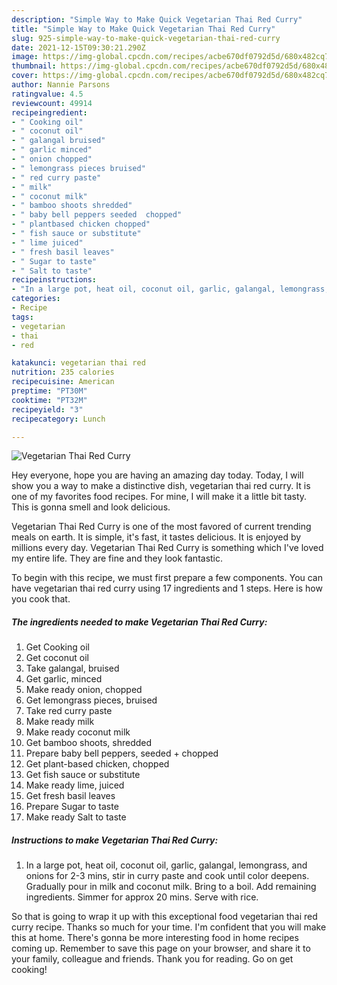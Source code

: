 ```yaml
---
description: "Simple Way to Make Quick Vegetarian Thai Red Curry"
title: "Simple Way to Make Quick Vegetarian Thai Red Curry"
slug: 925-simple-way-to-make-quick-vegetarian-thai-red-curry
date: 2021-12-15T09:30:21.290Z
image: https://img-global.cpcdn.com/recipes/acbe670df0792d5d/680x482cq70/vegetarian-thai-red-curry-recipe-main-photo.jpg
thumbnail: https://img-global.cpcdn.com/recipes/acbe670df0792d5d/680x482cq70/vegetarian-thai-red-curry-recipe-main-photo.jpg
cover: https://img-global.cpcdn.com/recipes/acbe670df0792d5d/680x482cq70/vegetarian-thai-red-curry-recipe-main-photo.jpg
author: Nannie Parsons
ratingvalue: 4.5
reviewcount: 49914
recipeingredient:
- " Cooking oil"
- " coconut oil"
- " galangal bruised"
- " garlic minced"
- " onion chopped"
- " lemongrass pieces bruised"
- " red curry paste"
- " milk"
- " coconut milk"
- " bamboo shoots shredded"
- " baby bell peppers seeded  chopped"
- " plantbased chicken chopped"
- " fish sauce or substitute"
- " lime juiced"
- " fresh basil leaves"
- " Sugar to taste"
- " Salt to taste"
recipeinstructions:
- "In a large pot, heat oil, coconut oil, garlic, galangal, lemongrass, and onions for 2-3 mins, stir in curry paste and cook until color deepens. Gradually pour in milk and coconut milk. Bring to a boil. Add remaining ingredients. Simmer for approx 20 mins. Serve with rice."
categories:
- Recipe
tags:
- vegetarian
- thai
- red

katakunci: vegetarian thai red 
nutrition: 235 calories
recipecuisine: American
preptime: "PT30M"
cooktime: "PT32M"
recipeyield: "3"
recipecategory: Lunch

---
```



![Vegetarian Thai Red Curry](https://img-global.cpcdn.com/recipes/acbe670df0792d5d/680x482cq70/vegetarian-thai-red-curry-recipe-main-photo.jpg)

Hey everyone, hope you are having an amazing day today. Today, I will show you a way to make a distinctive dish, vegetarian thai red curry. It is one of my favorites food recipes. For mine, I will make it a little bit tasty. This is gonna smell and look delicious.



Vegetarian Thai Red Curry is one of the most favored of current trending meals on earth. It is simple, it's fast, it tastes delicious. It is enjoyed by millions every day. Vegetarian Thai Red Curry is something which I've loved my entire life. They are fine and they look fantastic.


To begin with this recipe, we must first prepare a few components. You can have vegetarian thai red curry using 17 ingredients and 1 steps. Here is how you cook that.

<!--inarticleads1-->

##### The ingredients needed to make Vegetarian Thai Red Curry:

1. Get  Cooking oil
1. Get  coconut oil
1. Take  galangal, bruised
1. Get  garlic, minced
1. Make ready  onion, chopped
1. Get  lemongrass pieces, bruised
1. Take  red curry paste
1. Make ready  milk
1. Make ready  coconut milk
1. Get  bamboo shoots, shredded
1. Prepare  baby bell peppers, seeded + chopped
1. Get  plant-based chicken, chopped
1. Get  fish sauce or substitute
1. Make ready  lime, juiced
1. Get  fresh basil leaves
1. Prepare  Sugar to taste
1. Make ready  Salt to taste




<!--inarticleads2-->

##### Instructions to make Vegetarian Thai Red Curry:

1. In a large pot, heat oil, coconut oil, garlic, galangal, lemongrass, and onions for 2-3 mins, stir in curry paste and cook until color deepens. Gradually pour in milk and coconut milk. Bring to a boil. Add remaining ingredients. Simmer for approx 20 mins. Serve with rice.




So that is going to wrap it up with this exceptional food vegetarian thai red curry recipe. Thanks so much for your time. I'm confident that you will make this at home. There's gonna be more interesting food in home recipes coming up. Remember to save this page on your browser, and share it to your family, colleague and friends. Thank you for reading. Go on get cooking!
